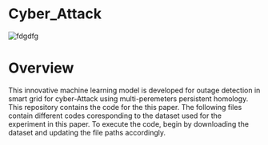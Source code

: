 # Cyber_Attack

![fdgdfg](https://github.com/joshem163/Cyber_Attack/assets/133717791/bf6c85b9-f587-4f5d-98c9-60bb7bbe894f)


# Overview
This innovative machine learning model is developed for outage detection in smart grid for cyber-Attack using multi-peremeters persistent homology. This repository contains the code for the this paper. The following files contain different codes coresponding to the dataset used for the experiment in this paper. To execute the code, begin by downloading the dataset and updating the file paths accordingly.
